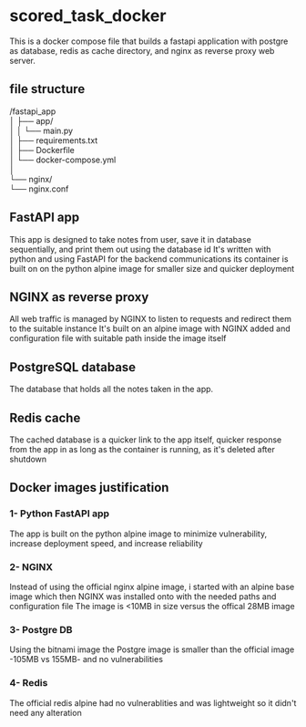 # scored_task_docker

This is a docker compose file that builds a fastapi application with postgre as database, redis as cache directory, and nginx as reverse proxy web server.

## file structure
/fastapi_app\
│  ├── app/ \
│  │    └── main.py\
│  ├── requirements.txt\
│  ├── Dockerfile\
│  └── docker-compose.yml\
│\
└── nginx/\
     └── nginx.conf


## FastAPI app
This app is designed to take notes from user, save it in database sequentially, and print them out using the database id 
It's written with python and using FastAPI for the backend communications 
its container is built on on the python alpine image for smaller size and quicker deployment

## NGINX as reverse proxy 
All web traffic is managed by NGINX to listen to requests and redirect them to the suitable instance
It's built on an alpine image with NGINX added and configuration file with suitable path inside the image itself

## PostgreSQL database
The database that holds all the notes taken in the app.

## Redis cache
The cached database is a quicker link to the app itself, quicker response from the app in as long as the container is running, as it's deleted after shutdown 

## Docker images justification 
### 1- Python FastAPI app
The app is built on the python alpine image to minimize vulnerability, increase deployment speed, and increase reliability 

### 2- NGINX
Instead of using the official nginx alpine image, i started with an alpine base image which then NGINX was installed onto with the needed paths and configuration file
The image is <10MB in size versus the offical 28MB image

### 3- Postgre DB
Using the bitnami image the Postgre image is smaller than the official image -105MB vs 155MB- and no vulnerabilities

### 4- Redis
The official redis alpine had no vulnerablities and was lightweight so it didn't need any alteration 